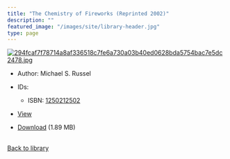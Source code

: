```yaml
---
title: "The Chemistry of Fireworks (Reprinted 2002)"
description: ""
featured_image: "/images/site/library-header.jpg"
type: page
---
```


<a href="https://drive.google.com/file/d/1JcSecg_mYVOctw9-Htk0eGSXKjGYR93i/view" target="_blank">![294fcaf7f78714a8af336518c7fe6a730a03b40ed0628bda5754bac7e5dc2478.jpg](/images/library/294fcaf7f78714a8af336518c7fe6a730a03b40ed0628bda5754bac7e5dc2478.jpg)</a>
* Author: Michael S. Russel
* IDs:
  * ISBN: <a href="https://www.worldcat.org/isbn/1250212502" target="_blank">1250212502</a>
* <a href="https://drive.google.com/file/d/1JcSecg_mYVOctw9-Htk0eGSXKjGYR93i/view" target="_blank">View</a>

* [Download](https://drive.google.com/uc?export=download&id=1JcSecg_mYVOctw9-Htk0eGSXKjGYR93i) (1.89 MB)

<br />[Back to library](/library/)
